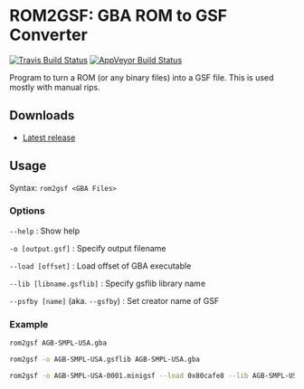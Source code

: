 ROM2GSF: GBA ROM to GSF Converter
==================================
[![Travis Build Status](https://travis-ci.org/loveemu/rom2gsf.svg?branch=master)](https://travis-ci.org/loveemu/rom2gsf) [![AppVeyor Build Status](https://ci.appveyor.com/api/projects/status/11mx5qfxa3gcgmae/branch/master?svg=true)](https://ci.appveyor.com/project/loveemu/rom2gsf/branch/master)

Program to turn a ROM (or any binary files) into a GSF file. This is used mostly with manual rips.

Downloads
---------

- [Latest release](https://github.com/loveemu/rom2gsf/releases/latest)

Usage
-----

Syntax: `rom2gsf <GBA Files>`

### Options

`--help`
  : Show help

`-o [output.gsf]`
  : Specify output filename

`--load [offset]`
  : Load offset of GBA executable

`--lib [libname.gsflib]`
  : Specify gsflib library name

`--psfby [name]` (aka. `--gsfby`)
  : Set creator name of GSF

### Example

```bash
rom2gsf AGB-SMPL-USA.gba
```

```bash
rom2gsf -o AGB-SMPL-USA.gsflib AGB-SMPL-USA.gba
```

```bash
rom2gsf -o AGB-SMPL-USA-0001.minigsf --load 0x80cafe8 --lib AGB-SMPL-USA.gsflib --psfby loveemu param.bin
```
